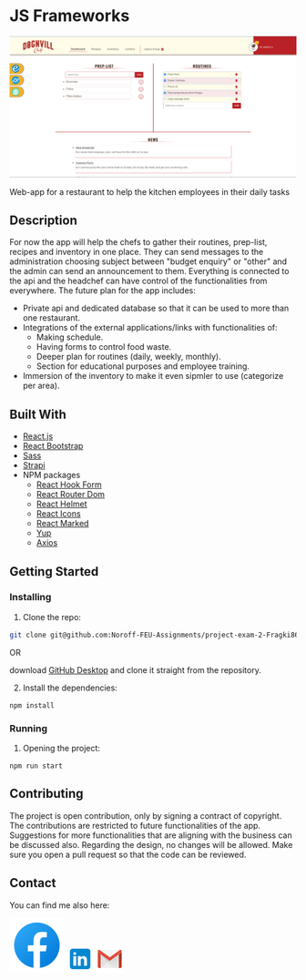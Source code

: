 # JS Frameworks

![image](./src/images/chefs-ap_sc.jpg)

Web-app for a restaurant to help the kitchen employees in their daily tasks

## Description

For now the app will help the chefs to gather their routines, prep-list, recipes and inventory in one place. They can send messages to the administration choosing subject between "budget enquiry" or "other" and the admin can send an announcement to them. Everything is connected to the api and the headchef can have control of
the functionalities from everywhere. The future plan for the app includes:
- Private api and dedicated database so that it can be used to more than one restaurant.
- Integrations of the external applications/links with functionalities of:
  - Making schedule.
  - Having forms to control food waste.
  - Deeper plan for routines (daily, weekly, monthly).
  - Section for educational purposes and employee training.
- Immersion of the inventory to make it even sipmler to use (categorize per area).

## Built With

- [React.js](https://reactjs.org/)
- [React Bootstrap](https://react-bootstrap.github.io/)
- [Sass](https://sass-lang.com/)
- [Strapi](https://strapi.io/)
- NPM packages
  - [React Hook Form](https://react-hook-form.com/)
  - [React Router Dom](https://v5.reactrouter.com/web/guides/quick-start)
  - [React Helmet](https://www.npmjs.com/package/react-helmet)
  - [React Icons](https://react-icons.github.io/react-icons/)
  - [React Marked](https://www.npmjs.com/package/marked-react)
  - [Yup](https://www.npmjs.com/package/yup)
  - [Axios](https://axios-http.com/docs/intro)


## Getting Started

### Installing

1. Clone the repo:

```bash
git clone git@github.com:Noroff-FEU-Assignments/project-exam-2-Fragki86.git
```

OR

download [GitHub Desktop](https://desktop.github.com/) and clone it straight from the repository.

2. Install the dependencies:

```
npm install
```

### Running

1. Opening the project:
```
npm run start
```

## Contributing

The project is open contribution, only by signing a contract of copyright. The contributions are restricted to future functionalities of the app. Suggestions for more functionalities that are aligning with the business can be discussed also. Regarding the design, no changes will be allowed. 
Make sure you open a pull request so that the code can be reviewed.

## Contact

You can find me also here:

[![image](./src/images/fb_md_file.svg)](https://www.facebook.com/giorgos.fragkias)  [![image](./src/images/linkedin_md_file.png)](https://www.linkedin.com/in/georgios-fragkias-56026382/)  [![image](./src/images/gmail_md_file.png)](mailto:geo.fragkias@gmail.com)